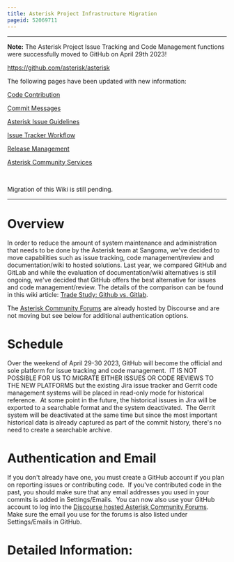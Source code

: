 ```yaml
---
title: Asterisk Project Infrastructure Migration
pageid: 52069711
---
```





---

**Note:**  The Asterisk Project Issue Tracking and Code Management functions were successfully moved to GitHub on April 29th 2023!

<https://github.com/asterisk/asterisk>

The following pages have been updated with new information:

[Code Contribution](/Code-Contribution)

[Commit Messages](/Commit-Messages)

[Asterisk Issue Guidelines](/Asterisk-Issue-Guidelines)

[Issue Tracker Workflow](/Issue-Tracker-Workflow)

[Release Management](/Release-Management)

[Asterisk Community Services](/Asterisk-Community-Services)

 

Migration of this Wiki is still pending.

  



---


Overview
========

In order to reduce the amount of system maintenance and administration that needs to be done by the Asterisk team at Sangoma, we've decided to move capabilities such as issue tracking, code management/review and documentation/wiki to hosted solutions. Last year, we compared GitHub and GitLab and while the evaluation of documentation/wiki alternatives is still ongoing, we've decided that GitHub offers the best alternative for issues and code management/review. The details of the comparison can be found in this wiki article: [Trade Study: Github vs. Gitlab](/Trade-Study:-Github-vs.-Gitlab).

The [Asterisk Community Forums](https://community.asterisk.org) are already hosted by Discourse and are not moving but see below for additional authentication options.

Schedule
========

Over the weekend of April 29-30 2023, GitHub will become the official and sole platform for issue tracking and code management.  IT IS NOT POSSIBLE FOR US TO MIGRATE EITHER ISSUES OR CODE REVIEWS TO THE NEW PLATFORMS but the existing Jira issue tracker and Gerrit code management systems will be placed in read-only mode for historical reference.  At some point in the future, the historical issues in Jira will be exported to a searchable format and the system deactivated.  The Gerrit system will be deactivated at the same time but since the most important historical data is already captured as part of the commit history, there's no need to create a searchable archive.  

Authentication and Email
========================

If you don't already have one, you must create a GitHub account if you plan on reporting issues or contributing code.  If you've contributed code in the past, you should make sure that any email addresses you used in your commits is added in Settings/Emails.  You can now also use your GitHub account to log into the [Discourse hosted Asterisk Community Forums](https://community.asterisk.org).  Make sure the email you use for the forums is also listed under Settings/Emails in GitHub.

Detailed Information:
=====================

 

 

 

